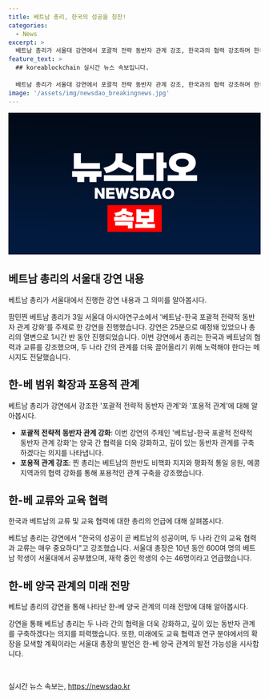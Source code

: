 ```yaml
---
title: 베트남 총리, 한국의 성공을 칭찬!
categories:
  - News
excerpt: >
  베트남 총리가 서울대 강연에서 포괄적 전략 동반자 관계 강조, 한국과의 협력 강조하며 한국과의 관계를 더 발전시키기 위한 노력을 당부했다. 또한 베트남의 특정한 문제들을 해결하기 위한 양국 간의 협력을 강조하고, 양국의 교육 및 연구 협력을 더욱 강화할 것을 화답했다. 강연은 예정된 25분 대신 1시간 반 동안 진행되었으며, 베트남 총리의 열변으로 이목을 끌었다.
feature_text: >
  ## koreablockchain 실시간 뉴스 속보입니다.

  베트남 총리가 서울대 강연에서 포괄적 전략 동반자 관계 강조, 한국과의 협력 강조하며 한국과의 관계를 더 발전시키기 위한 노력을 당부했다. 또한 베트남의 특정한 문제들을 해결하기 위한 양국 간의 협력을 강조하고, 양국의 교육 및 연구 협력을 더욱 강화할 것을 화답했다. 강연은 예정된 25분 대신 1시간 반 동안 진행되었으며, 베트남 총리의 열변으로 이목을 끌었다.
image: '/assets/img/newsdao_breakingnews.jpg'
---
```


<p><img src="/assets/img/newsdao_breakingnews.jpg" alt="koreablockchain 속보" /></p>

<h2 data-ke-size="size26">베트남 총리의 서울대 강연 내용</h2>

<p>베트남 총리가 서울대에서 진행한 강연 내용과 그 의미를 알아봅시다.</p>

<p data-ke-size="size16">팜민찐 베트남 총리가 3일 서울대 아시아연구소에서 '베트남-한국 포괄적 전략적 동반자 관계 강화'를 주제로 한 강연을 진행했습니다. 강연은 25분으로 예정돼 있었으나 총리의 열변으로 1시간 반 동안 진행되었습니다. 이번 강연에서 총리는 한국과 베트남의 협력과 교류를 강조했으며, 두 나라 간의 관계를 더욱 끌어올리기 위해 노력해야 한다는 메시지도 전달했습니다.</p>

<h2 data-ke-size="size26">한-베 범위 확장과 포용적 관계</h2>

<p>베트남 총리가 강연에서 강조한 '포괄적 전략적 동반자 관계'와 '포용적 관계'에 대해 알아봅시다.</p>

<ul>
  <li><b>포괄적 전략적 동반자 관계 강화</b>: 이번 강연의 주제인 '베트남-한국 포괄적 전략적 동반자 관계 강화'는 양국 간 협력을 더욱 강화하고, 깊이 있는 동반자 관계를 구축하겠다는 의지를 나타냅니다.</li>
  <li><b>포용적 관계 강조</b>: 찐 총리는 베트남의 한반도 비핵화 지지와 평화적 통일 응원, 메콩 지역과의 협력 강화를 통해 포용적인 관계 구축을 강조했습니다.</li>
</ul>

<h2 data-ke-size="size26">한-베 교류와 교육 협력</h2>

<p>한국과 베트남의 교류 및 교육 협력에 대한 총리의 언급에 대해 살펴봅시다.</p>

<p data-ke-size="size16">베트남 총리는 강연에서 "한국의 성공이 곧 베트남의 성공이며, 두 나라 간의 교육 협력과 교류는 매우 중요하다"고 강조했습니다. 서울대 총장은 10년 동안 600여 명의 베트남 학생이 서울대에서 공부했으며, 재학 중인 학생의 수는 46명이라고 언급했습니다.</p>

<h2 data-ke-size="size26">한-베 양국 관계의 미래 전망</h2>

<p>베트남 총리의 강연을 통해 나타난 한-베 양국 관계의 미래 전망에 대해 알아봅시다.</p>

<p data-ke-size="size16">강연을 통해 베트남 총리는 두 나라 간의 협력을 더욱 강화하고, 깊이 있는 동반자 관계를 구축하겠다는 의지를 피력했습니다. 또한, 미래에도 교육 협력과 연구 분야에서의 확장을 모색할 계획이라는 서울대 총장의 발언은 한-베 양국 관계의 발전 가능성을 시사합니다.</p>

<p data-ke-size="size16">&nbsp;</p>
실시간 뉴스 속보는, <a href="https://newsdao.kr" rel="dofollow">https://newsdao.kr</a>


